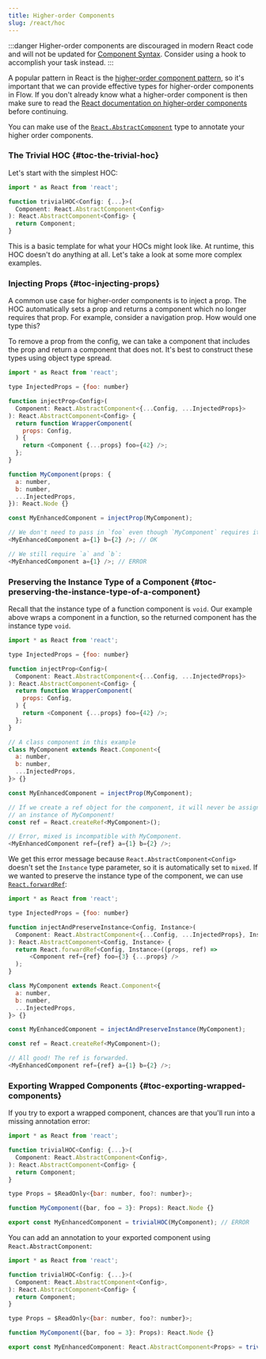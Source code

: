 ```yaml
---
title: Higher-order Components
slug: /react/hoc
---
```


:::danger
Higher-order components are discouraged in modern React code and will not be updated for [Component Syntax](../component-syntax).
Consider using a hook to accomplish your task instead.
:::

A popular pattern in React is the [higher-order component pattern][], so it's
important that we can provide effective types for higher-order components in
Flow. If you don't already know what a higher-order component is then make sure
to read the [React documentation on higher-order components][] before
continuing.

[higher-order component pattern]: https://facebook.github.io/react/docs/higher-order-components.html
[React documentation on higher-order components]: https://facebook.github.io/react/docs/higher-order-components.html

You can make use of the [`React.AbstractComponent`](../types/#toc-react-abstractcomponent) type to annotate your higher order components.

### The Trivial HOC {#toc-the-trivial-hoc}

Let's start with the simplest HOC:

```js flow-check
import * as React from 'react';

function trivialHOC<Config: {...}>(
  Component: React.AbstractComponent<Config>
): React.AbstractComponent<Config> {
  return Component;
}
```

This is a basic template for what your HOCs might look like. At runtime, this HOC doesn't
do anything at all. Let's take a look at some more complex examples.

### Injecting Props {#toc-injecting-props}

A common use case for higher-order components is to inject a prop.
The HOC automatically sets a prop and returns a component which no longer requires
that prop. For example, consider a navigation prop. How would one type this?

To remove a prop from the config, we can take a component that includes the
prop and return a component that does not. It's best to construct these
types using object type spread.

```js flow-check
import * as React from 'react';

type InjectedProps = {foo: number}

function injectProp<Config>(
  Component: React.AbstractComponent<{...Config, ...InjectedProps}>
): React.AbstractComponent<Config> {
  return function WrapperComponent(
    props: Config,
  ) {
    return <Component {...props} foo={42} />;
  };
}

function MyComponent(props: {
  a: number,
  b: number,
  ...InjectedProps,
}): React.Node {}

const MyEnhancedComponent = injectProp(MyComponent);

// We don't need to pass in `foo` even though `MyComponent` requires it:
<MyEnhancedComponent a={1} b={2} />; // OK

// We still require `a` and `b`:
<MyEnhancedComponent a={1} />; // ERROR
```

### Preserving the Instance Type of a Component {#toc-preserving-the-instance-type-of-a-component}

Recall that the instance type of a function component is `void`. Our example
above wraps a component in a function, so the returned component has the instance
type `void`.

```js flow-check
import * as React from 'react';

type InjectedProps = {foo: number}

function injectProp<Config>(
  Component: React.AbstractComponent<{...Config, ...InjectedProps}>
): React.AbstractComponent<Config> {
  return function WrapperComponent(
    props: Config,
  ) {
    return <Component {...props} foo={42} />;
  };
}

// A class component in this example
class MyComponent extends React.Component<{
  a: number,
  b: number,
  ...InjectedProps,
}> {}

const MyEnhancedComponent = injectProp(MyComponent);

// If we create a ref object for the component, it will never be assigned
// an instance of MyComponent!
const ref = React.createRef<MyComponent>();

// Error, mixed is incompatible with MyComponent.
<MyEnhancedComponent ref={ref} a={1} b={2} />;
```

We get this error message because `React.AbstractComponent<Config>` doesn't set the `Instance` type
parameter, so it is automatically set to `mixed`. If we wanted to preserve the instance type
of the component, we can use [`React.forwardRef`](https://reactjs.org/docs/forwarding-refs.html):

```js flow-check
import * as React from 'react';

type InjectedProps = {foo: number}

function injectAndPreserveInstance<Config, Instance>(
  Component: React.AbstractComponent<{...Config, ...InjectedProps}, Instance>
): React.AbstractComponent<Config, Instance> {
  return React.forwardRef<Config, Instance>((props, ref) =>
      <Component ref={ref} foo={3} {...props} />
  );
}

class MyComponent extends React.Component<{
  a: number,
  b: number,
  ...InjectedProps,
}> {}

const MyEnhancedComponent = injectAndPreserveInstance(MyComponent);

const ref = React.createRef<MyComponent>();

// All good! The ref is forwarded.
<MyEnhancedComponent ref={ref} a={1} b={2} />;
```

### Exporting Wrapped Components {#toc-exporting-wrapped-components}

If you try to export a wrapped component, chances are that you'll run into a missing annotation error:

```js flow-check
import * as React from 'react';

function trivialHOC<Config: {...}>(
  Component: React.AbstractComponent<Config>,
): React.AbstractComponent<Config> {
  return Component;
}

type Props = $ReadOnly<{bar: number, foo?: number}>;

function MyComponent({bar, foo = 3}: Props): React.Node {}

export const MyEnhancedComponent = trivialHOC(MyComponent); // ERROR
```

You can add an annotation to your exported component using `React.AbstractComponent`:

```js flow-check
import * as React from 'react';

function trivialHOC<Config: {...}>(
  Component: React.AbstractComponent<Config>,
): React.AbstractComponent<Config> {
  return Component;
}

type Props = $ReadOnly<{bar: number, foo?: number}>;

function MyComponent({bar, foo = 3}: Props): React.Node {}

export const MyEnhancedComponent: React.AbstractComponent<Props> = trivialHOC(MyComponent); // OK
```
